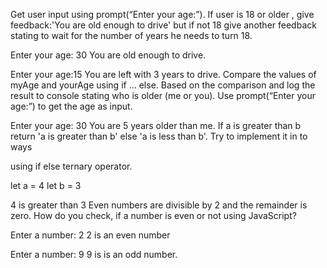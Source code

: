 Get user input using prompt(“Enter your age:”). If user is 18 or older , give feedback:'You are old enough to drive' but if not 18 give another feedback stating to wait for the number of years he needs to turn 18.

Enter your age: 30
You are old enough to drive.

Enter your age:15
You are left with 3 years to drive.
Compare the values of myAge and yourAge using if … else. Based on the comparison and log the result to console stating who is older (me or you). Use prompt(“Enter your age:”) to get the age as input.

Enter your age: 30
You are 5 years older than me.
If a is greater than b return 'a is greater than b' else 'a is less than b'. Try to implement it in to ways

using if else
ternary operator.

  let a = 4
  let b = 3

  4 is greater than 3
Even numbers are divisible by 2 and the remainder is zero. How do you check, if a number is even or not using JavaScript?


Enter a number: 2
2 is an even number

Enter a number: 9
9 is is an odd number.